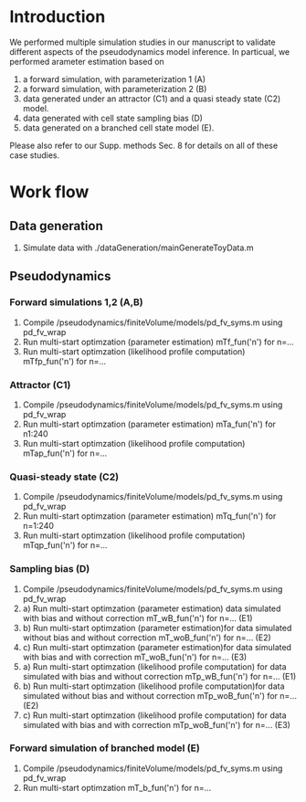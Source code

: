 # Introduction
We performed multiple simulation studies in our manuscript to validate different aspects of the pseudodynamics model inference.  In particual, we performed arameter estimation based on 
1. a forward simulation, with parameterization 1 (A)
2. a forward simulation, with parameterization 2 (B)
3. data generated under an attractor (C1) and a quasi steady state (C2) model. 
4. data generated with cell state sampling bias (D)
5. data generated on a branched cell state model (E).

Please also refer to our Supp. methods Sec. 8 for details on all of these case studies.

# Work flow
## Data generation
1. Simulate data with ./dataGeneration/mainGenerateToyData.m

## Pseudodynamics
### Forward simulations 1,2 (A,B)
1. Compile /pseudodynamics/finiteVolume/models/pd_fv_syms.m using pd_fv_wrap
2. Run multi-start optimzation (parameter estimation) mTf_fun('n') for n=...
3. Run multi-start optimzation (likelihood profile computation) mTfp_fun('n') for n=...

### Attractor (C1)
1. Compile /pseudodynamics/finiteVolume/models/pd_fv_syms.m using pd_fv_wrap
2. Run multi-start optimzation (parameter estimation) mTa_fun('n') for n1:240
3. Run multi-start optimzation (likelihood profile computation) mTap_fun('n') for n=...

### Quasi-steady state (C2)
1. Compile /pseudodynamics/finiteVolume/models/pd_fv_syms.m using pd_fv_wrap
2. Run multi-start optimzation (parameter estimation) mTq_fun('n') for n=1:240 
3. Run multi-start optimzation (likelihood profile computation) mTqp_fun('n') for n=...

### Sampling bias (D)
1. Compile /pseudodynamics/finiteVolume/models/pd_fv_syms.m using pd_fv_wrap
2. a) Run multi-start optimzation (parameter estimation) data simulated with bias and without correction mT_wB_fun('n') for n=... (E1)
2. b) Run multi-start optimzation (parameter estimation)for data simulated without bias and without correction mT_woB_fun('n') for n=... (E2)
2. c) Run multi-start optimzation (parameter estimation)for data simulated with bias and with correction mT_woB_fun('n') for n=... (E3)
3. a) Run multi-start optimzation (likelihood profile computation) for data simulated with bias and without correction mTp_wB_fun('n') for n=... (E1)
3. b) Run multi-start optimzation (likelihood profile computation)for data simulated without bias and without correction mTp_woB_fun('n') for n=... (E2)
3. c) Run multi-start optimzation (likelihood profile computation) for data simulated with bias and with correction mTp_woB_fun('n') for n=... (E3)

### Forward simulation of branched model (E)
1. Compile /pseudodynamics/finiteVolume/models/pd_fv_syms.m using pd_fv_wrap
2. Run multi-start optimzation mT_b_fun('n') for n=...

